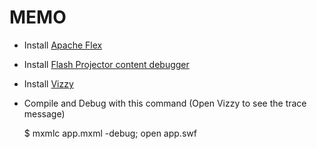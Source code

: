 MEMO
=====

* Install [Apache Flex](http://flex.apache.org/)
* Install [Flash Projector content debugger](http://www.adobe.com/support/flashplayer/downloads.html)
* Install [Vizzy](https://code.google.com/p/flash-tracer/downloads/list)
* Compile and Debug with this command (Open Vizzy to see the trace message)

    $ mxmlc app.mxml -debug; open app.swf
